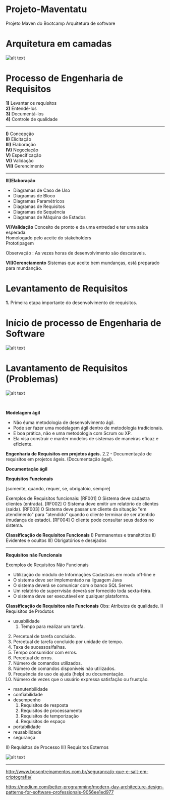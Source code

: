 # Projeto-Maventatu
Projeto Maven  do Bootcamp Arquitetura de software


# Arquitetura em camadas
![alt text](https://i.imgur.com/31JunpZ.png)

# Processo de  Engenharia de Requisitos

**1)** Levantar os requisitos <br/>
**2)** Entendê-los <br/>
**3)** Documentá-los <br/>
**4)** Controle de qualidade <br/>

------------

**I)** Concepção <br/>
**II)** Elicitação <br/>
**III)** Elaboração <br/>
**IV)** Negociação <br/>
**V)** Especificação <br/>
**VI)** Validação <br/>
**VII)** Gerencimento <br/>

--------------
**III)Elaboração** 
- Diagramas de Caso de Uso <br/>
- Diagramas de Bloco <br/>
- Diagramas Paramétricos <br/>
- Diagramas de Requisitos <br/>
- Diagramas de Sequência <br/>
- Diagramas de Máquina de Estados <br/>

**VI)Validação**
Conceito de pronto e da uma entredad e ter uma saida esperada. <br/>
Homologado pelo aceite do stakeholders <br/>
Prototipagem <br/>

Observação : As vezes horas de desenvolvimento são descataveis. <br/>

**VII)Gerenciamento**
Sistemas que aceite bem mundanças, está preparado para mundanção. <br/>

# Levantamento  de Requisitos

**1.** Primeira etapa importante do desenvolvimento de requisitos. <br/>

# Início de processo de Engenharia de Software

![alt text](https://i.imgur.com/EagzPOV.png)

# Lavantamento de Requisitos (Problemas)

![alt text](https://i.imgur.com/IEemMuO.png)

<br/>

**Modelagem ágil**
- Não éuma metodologia de desenvolvimento ágil. 
- Pode ser fazer uma modelagem ágil dentro de metodologia tradicionais.
- E boa prática, não e uma metodologia com Scrum ou XP.
- Ela visa construir e manter modelos de sistemas de maneiras eficaz e eficiente.


**Engenharia de Requisitos em projetos ágeis.**
2.2 - Documentação de requisitos em projetos ágeis. (Documentação ágel).


**Documentação ágil**

**Requisitos Funcionais** 

[somente, quando, requer, se, obrigatoio, sempre]

Exemplos de Requisitos funcionais:
[RF001] O Sistema deve cadastra clientes (entrada).
[RF002] O Sistema deve emitir um relatório de clientes (saída).
[RF003] O Sistema deve passar um cliente da situação "em atendimento" para "atendido" quando o cliente terminar de ser atentido (mudança de estado).
[RF004] O cliente pode consultar seus dados no sistema.

**Classificação de Requisitos Funcionais**
I)      Permanentes e transitótios
II)     Evidentes e ocultos
III)    Obrigatórios e desejados


---------------------------------------

**Requisitos não Funcionais** 

Exemplos de Requisitos Não Funcionais
* Utilização do módulo de Informações Cadastrais em modo off-line e
* O sistema deve ser implementado na liguagem Java
* O sistema deverá se comunicar com o banco SQL Server.
* Um relatório de superrvisão deverá ser fornecido toda sexta-feira.
* O sistema deve ser executável em qualquer plataforma.


**Classificação de Requisitos não Funcionais**
Obs: Atributos de qualidade.
I)   Requisitos de Produtos
- usuabilidade
	1) Tempo para realizar um tarefa.
2) Percetual de tarefa concluído.
3) Percetual de tarefa concluído por unidade de tempo.
4) Taxa de sucessos/falhas.
5) Tempo consumidor com erros.
6) Percetual de erros.
7) Número de comandos utilizados.
8) Número de comandos disponíveis não utilizados.
9) Frequência de uso de ajuda (help) ou documentação.
10) Número de vezes que o usuário expressa satisfação ou frustção.
- manutenbilidade
- confiabilidade
- desempenho
    1) Requisitos de resposta
    2) Requisitos de processamento
    3) Requisitos de temporização
    4) Requisitos de espaço
- portabilidade
- reusabilidade
- segurança

II)  Requisitos de Processo
III) Requisitos Externos


![alt text](https://i.imgur.com/8NueU9n.jpg)

------------


http://www.bosontreinamentos.com.br/seguranca/o-que-e-salt-em-criptografia/

https://medium.com/better-programming/modern-day-architecture-design-patterns-for-software-professionals-9056ee1ed977
